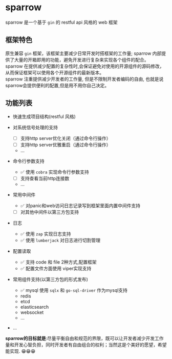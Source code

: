 # sparrow

sparrow 是一个基于 `gin` 的 restful api 风格的 web 框架

## 框架特色

原生兼容 `gin` 框架，该框架主要减少日常开发时搭框架的工作量; sparrow 内部提供了大量的开箱即用的功能，避免开发进行复杂来实现各个组件的配合。<br/>
sparrow 在提供减少配置的复杂性时,会保证避免对使用的开源组件的源码修改，从而保证框架可以使用各个开源组件的最新版本。<br/>
sparrow 注重提供减少开发者的工作量, 但是不限制开发者编码的自由, 也就是说sparrow会提供便利的配置,但是用不用你自己决定。

## 功能列表
- 快速生成项目结构(restful 风格)
- 对系统信号处理的支持
  - [ ] 支持http server优化关闭（通过命令行操作）
  - [ ] 支持http server优雅重启（通过命令行操作）
  - ...

- 命令行参数支持
  - ✅ 使用 `cobra` 实现命令行参数支持
  - [ ] 支持查看当前http连接数
  - ...

- 常用中间件
  - ✅ 对panic和web访问日志记录写到框架里面内置中间件支持
  - [ ] 对其他中间件以第三方包支持

- 日志
  - ✅ 使用 `zap` 实现日志支持
  - ✅ 使用 `lumberjack` 对日志进行切割管理


- 配置读取
  - ✅ 支持 code 和 file 2种方式,配置框架
  - ✅ 配置文件方面使用 viper实现支持

- 常用组件支持(以第三方包的形式发布)
  - ✅ mysql 使用 `sqlx` 和 `go-sql-driver` 作为mysql支持
  - redis 
  - etcd
  - elasticsearch
  - websocket
  - ...
- ...



**sparrow的目标就是**:尽量平衡自由和规范的界限，既可以让开发者减少开发工作量和开发心智负担，同时开发者有自由组合的权利；当然这是个美好的愿望，希望能实现. 😁😁😁


